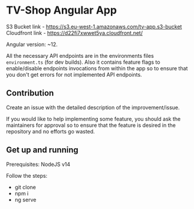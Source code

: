 # TV-Shop Angular App

S3 Bucket link - https://s3.eu-west-1.amazonaws.com/tv-app.s3-bucket
Cloudfront link - https://d22fi7xwwet5ya.cloudfront.net/

Angular version: ~12.

All the necessary API endpoints are in the environments files `environment.ts` (for dev builds). Also it contains feature flags to enable/disable endpoints invocations from within the app so to ensure that you don't get errors for not implemented API endpoints.

## Contribution

Create an issue with the detailed description of the improvement/issue.

If you would like to help implementing some feature, you should ask the maintainers for approval so to ensure that the feature is desired in the repository and no efforts go wasted.

## Get up and running

Prerequisites: NodeJS v14

Follow the steps:

- git clone
- npm i
- ng serve
